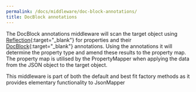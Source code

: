 ```yaml
---
permalink: /docs/middleware/doc-block-annotations/  
title: DocBlock annotations  
---
```


The DocBlock annotations middleware will scan the target object using [Reflection](https://www.php.net/manual/en/intro.reflection.php){:target="_blank"}
for properties and their [DocBlock](https://docs.phpdoc.org/latest/references/phpdoc/index.html){:target="_blank"}  annotations. 
Using the annotations it will determine the property type and amend these results to the property map.
The property map is utilised by the PropertyMapper when applying the data from the JSON object to the target object. 

This middleware is part of both the default and best fit factory methods as it provides elementary functionality to JsonMapper 